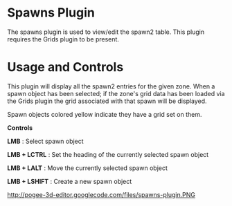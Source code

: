 # Spawns Plugin #

The spawns plugin is used to view/edit the spawn2 table.  This plugin requires the Grids plugin to be present.

# Usage and Controls #

This plugin will display all the spawn2 entries for the given zone.  When a spawn object has been selected; if the zone's grid data has been loaded via the Grids plugin the grid associated with that spawn will be displayed.

Spawn objects colored yellow indicate they have a grid set on them.

**Controls**

**LMB** : Select spawn object

**LMB + LCTRL** : Set the heading of the currently selected spawn object

**LMB + LALT** : Move the currently selected spawn object

**LMB + LSHIFT** : Create a new spawn object

http://pogee-3d-editor.googlecode.com/files/spawns-plugin.PNG
